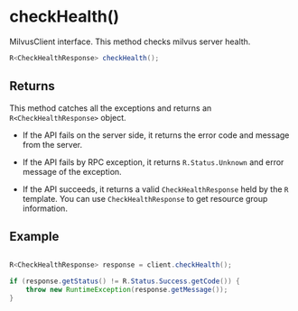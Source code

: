 # checkHealth()

MilvusClient interface. This method checks milvus server health. 

```java
R<CheckHealthResponse> checkHealth();
```

## Returns

This method catches all the exceptions and returns an `R<CheckHealthResponse>` object.

- If the API fails on the server side, it returns the error code and message from the server.

- If the API fails by RPC exception, it returns `R.Status.Unknown` and error message of the exception.

- If the API succeeds, it returns a valid `CheckHealthResponse` held by the `R` template. You can use `CheckHealthResponse` to get resource group information.

## Example

```java

R<CheckHealthResponse> response = client.checkHealth();

if (response.getStatus() != R.Status.Success.getCode()) {
    throw new RuntimeException(response.getMessage());
}
```
